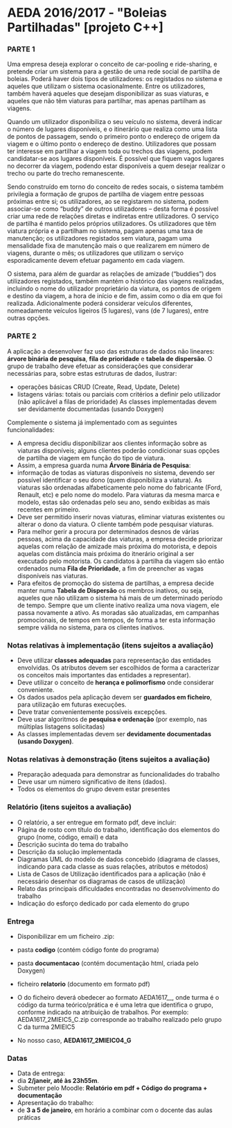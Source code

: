 # AEDA 2016/2017 - "Boleias Partilhadas" [projeto C++]

### PARTE 1

Uma empresa deseja explorar o conceito de car-pooling e ride-sharing, e pretende criar um sistema para a
gestão de uma rede social de partilha de boleias. Poderá haver dois tipos de utilizadores: os registados no
sistema e aqueles que utilizam o sistema ocasionalmente. Entre os utilizadores, também haverá aqueles que
desejam disponibilizar as suas viaturas, e aqueles que não têm viaturas para partilhar, mas apenas partilham as
viagens.

Quando um utilizador disponibiliza o seu veículo no sistema, deverá indicar o número de lugares disponíveis, e o
itinerário que realiza como uma lista de pontos de passagem, sendo o primeiro ponto o endereço de origem da
viagem e o último ponto o endereço de destino. Utilizadores que possam ter interesse em partilhar a viagem toda
ou trechos das viagens, podem candidatar-se aos lugares disponíveis. É possível que fiquem vagos lugares no
decorrer da viagem, podendo estar disponíveis a quem desejar realizar o trecho ou parte do trecho
remanescente.

Sendo construído em torno do conceito de redes socais, o sistema também privilegia a formação de grupos de
partilha de viagem entre pessoas próximas entre si; os utilizadores, ao se registarem no sistema, podem
associar-se como “buddy” de outros utilizadores – desta forma é possível criar uma rede de relações diretas e
indiretas entre utilizadores. O serviço de partilha é mantido pelos próprios utilizadores. Os utilizadores que têm
viatura própria e a partilham no sistema, pagam apenas uma taxa de manutenção; os utilizadores registados sem
viatura, pagam uma mensalidade fixa de manutenção mais o que realizarem em número de viagens, durante o
mês; os utilizadores que utilizam o serviço esporadicamente devem efetuar pagamento em cada viagem.

O sistema, para além de guardar as relações de amizade (“buddies”) dos utilizadores registados, também
mantém o histórico das viagens realizadas, incluindo o nome do utilizador proprietário da viatura, os pontos de
origem e destino da viagem, a hora de início e de fim, assim como o dia em que foi realizada. Adicionalmente
poderá considerar veículos diferentes, nomeadamente veículos ligeiros (5 lugares), vans (de 7 lugares), entre
outras opções.

### PARTE 2

A aplicação a desenvolver faz uso das estruturas de dados não lineares: **árvore binária de pesquisa**, **fila de
prioridade** e **tabela de dispersão**. O grupo de trabalho deve efetuar as considerações que considerar necessárias
para, sobre estas estruturas de dados, ilustrar:
 + operações básicas CRUD (Create, Read, Update, Delete)
 + listagens várias: totais ou parciais com critérios a definir pelo utilizador (não aplicável a filas de
prioridade)
As classes implementadas devem ser devidamente documentadas (usando Doxygen)

Complemente o sistema já implementado com as seguintes funcionalidades:

+ A empresa decidiu disponibilizar aos clientes informação sobre as viaturas disponíveis; alguns clientes poderão condicionar suas opções de partilha de viagem em função do tipo de viatura. 
 + Assim, a empresa guarda numa **Árvore Binária de Pesquisa**:
  + informação de todas as viaturas disponíveis no sistema, devendo ser possível identificar o seu dono (quem disponibiliza a viatura). As viaturas são ordenadas alfabeticamente pelo nome do fabricante (Ford, Renault, etc) e pelo nome do modelo. Para viaturas da mesma marca e modelo, estas são ordenadas pelo seu ano, sendo exibidas as mais recentes em primeiro. 
  + Deve ser permitido inserir novas viaturas, eliminar viaturas existentes ou alterar o dono da viatura. O cliente também pode pesquisar viaturas.
+ Para melhor gerir a procura por determinados desnos de várias pessoas, acima da capacidade das viaturas, a empresa decide priorizar aquelas com relação de amizade mais próxima do motorista, e depois aquelas com distância mais próxima do itnerário original a ser executado pelo motorista. Os candidatos à partilha da viagem são então ordenados numa **Fila de Prioridade**, a fim de preencher as vagas disponíveis nas viaturas.
+ Para efeitos de promoção do sistema de partilhas, a empresa decide manter numa **Tabela de Dispersão** os membros inativos, ou seja, aqueles que não utilizam o sistema há mais de um determinado período de tempo. Sempre que um cliente inativo realiza uma nova viagem, ele passa novamente a ativo. As moradas são atualizadas, em campanhas promocionais, de tempos em tempos, de forma a ter esta informação sempre válida no sistema, para os clientes inativos.







### Notas relativas à implementação (itens sujeitos a avaliação)
+ Deve utilizar **classes adequadas** para representação das entidades envolvidas. Os atributos devem ser escolhidos de forma a caracterizar os conceitos mais importantes das entidades a representar).
+ Deve utilizar o conceito de **herança e polimorfismo** onde considerar conveniente.
+ Os dados usados pela aplicação devem ser **guardados em ficheiro**, para utilização em futuras execuções.
+ Deve tratar convenientemente possíveis excepções.
+ Deve usar algoritmos de **pesquisa e ordenação** (por exemplo, nas múltiplas listagens solicitadas) 
+ As classes implementadas devem ser **devidamente documentadas (usando Doxygen)**.

### Notas relativas à demonstração (itens sujeitos a avaliação)
+ Preparação adequada para demonstrar as funcionalidades do trabalho
+ Deve usar um número significativo de itens (dados).
+ Todos os elementos do grupo devem estar presentes

### Relatório (itens sujeitos a avaliação)
+ O relatório, a ser entregue em formato pdf, deve incluir:
 + Página de rosto com título do trabalho, identificação dos elementos do grupo (nome, código, email) e data
 + Descrição sucinta do tema do trabalho
 + Descrição da solução implementada
 + Diagramas UML do modelo de dados concebido (diagrama de classes, indicando para cada classe as suas relações, atributos e métodos)
 + Lista de Casos de Utilização identificados para a aplicação (não é necessário desenhar os diagramas de casos de utilização)
 + Relato das principais dificuldades encontradas no desenvolvimento do trabalho
 + Indicação do esforço dedicado por cada elemento do grupo

### Entrega
+ Disponibilizar em um ficheiro <NOME>.zip: 
 + pasta **codigo** (contém código fonte do programa)
 + pasta **documentacao** (contém documentação html, criada pelo Doxygen)
 + ficheiro **relatorio** (documento em formato pdf)

+ O <NOME> do ficheiro deverá obedecer ao formato AEDA1617_<TURMA>_<GRUPO>, onde turma é o código da turma teórico/prática e <GRUPO> é uma letra que identifica o grupo, conforme indicado na atribuição de trabalhos. Por exemplo: AEDA1617_2MIEIC5_C.zip corresponde ao trabalho realizado pelo grupo C da turma 2MIEIC5
 + No nosso caso, **AEDA1617_2MIEIC04_G**

### Datas
+ Data de entrega: 
 + dia **2/janeir, até às 23h55m**. 
 + Submeter pelo Moodle: **Relatório em pdf + Código do programa + documentação**
+ Apresentação do trabalho:  
 + de **3 a 5 de janeiro**, em horário a combinar com o docente das aulas práticas

